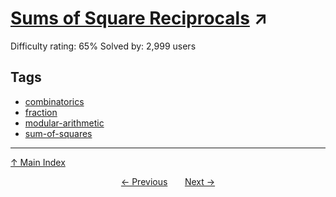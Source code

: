 # [Sums of Square Reciprocals](https://projecteuler.net/problem=152) ↗️

Difficulty rating: 65%
Solved by: 2,999 users
## Tags

- [combinatorics](../tags/combinatorics.md)
- [fraction](../tags/fraction.md)
- [modular-arithmetic](../tags/modular-arithmetic.md)
- [sum-of-squares](../tags/sum-of-squares.md)



---

[↑ Main Index](../README.md)


<div align=center><a href='151.md'>← Previous</a> &nbsp;&nbsp; &nbsp;&nbsp;  <a href='153.md'>Next →</a></div>
